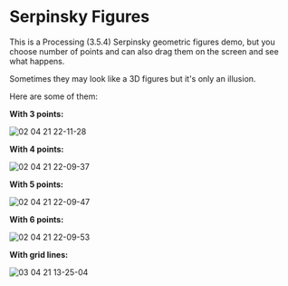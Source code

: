 # Serpinsky Figures
This is a Processing (3.5.4) Serpinsky geometric figures demo, but you choose number of points and can also drag them on the screen and see what happens.

Sometimes they may look like a 3D figures but it's only an illusion.

Here are some of them:

**With 3 points:**

![02 04 21 22-11-28](https://user-images.githubusercontent.com/16540012/113414463-65935f80-9400-11eb-9aac-dcd8f55afb7a.png)

**With 4 points:**

![02 04 21 22-09-37](https://user-images.githubusercontent.com/16540012/113414364-2ebd4980-9400-11eb-852c-f00fda4a79a2.png)

**With 5 points:**

![02 04 21 22-09-47](https://user-images.githubusercontent.com/16540012/113414365-2fee7680-9400-11eb-8e3e-eb36217591c6.png)

**With 6 points:**

![02 04 21 22-09-53](https://user-images.githubusercontent.com/16540012/113414366-30870d00-9400-11eb-8c9d-28d5d6d24d2c.png)

**With grid lines:**

![03 04 21 13-25-04](https://user-images.githubusercontent.com/16540012/113467244-2bb86c80-9485-11eb-921a-ca6e895ef707.png)
